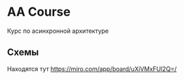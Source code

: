 # AA Course
Курс по асинхронной архитектуре

## Схемы
Находятся тут https://miro.com/app/board/uXjVMxFUl2Q=/
